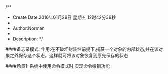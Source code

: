 /**
* Create Date:2016年01月29日 星期五 12时42分39秒
* 
* Author:Norman
* 
* Description: 
*/

####备忘录模式:
    作用:在不破坏封装性前提下,捕获一个对象的内部状态,并在该对象之外保存这个状态。这样就可将该对象恢复到原先保存的状态

####场景1:
    系统中使用命令模式时,实现命令撤销功能
